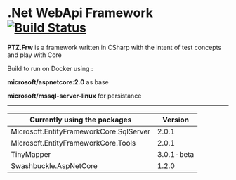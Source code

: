 .Net WebApi Framework [![Build Status](https://travis-ci.org/ptorrezao/PTZ.Frw.svg?branch=master)](https://travis-ci.org/ptorrezao/PTZ.Frw)
=====================
__PTZ.Frw__ is a framework  written in CSharp with the intent of test concepts and play with Core


Build to run on Docker using :

**microsoft/aspnetcore:2.0** as base 

**microsoft/mssql-server-linux** for persistance

---
| Currently using the packages | Version |
| -----------------------------| - |
| Microsoft.EntityFrameworkCore.SqlServer | 2.0.1 |
| Microsoft.EntityFrameworkCore.Tools | 2.0.1 |
| TinyMapper | 3.0.1-beta |
| Swashbuckle.AspNetCore | 1.2.0 |
